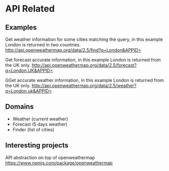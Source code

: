 ﻿# API Related

## Examples
Get weather information for some cities matching the query, in this example London is returned in two countries.
http://api.openweathermap.org/data/2.5/find?q=London&APPID=

Get forecast accurate information, in this example London is returned from the UK only.
http://api.openweathermap.org/data/2.5/forecast?q=London,UK&APPID=

GGet accurate weather information, in this example London is returned from the UK only. 
http://api.openweathermap.org/data/2.5/weather?q=London,uk&APPID=

## Domains

- Weather (current weather)
- Forecast (5 days weather)
- Finder (list of cities)


## Interesting projects
API abstraction on top of openweathermap
https://www.npmjs.com/package/openweathermap